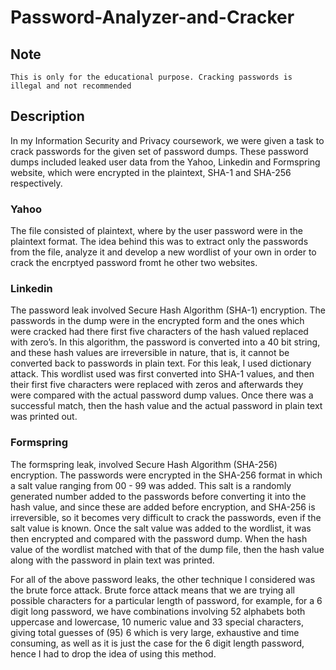 # Password-Analyzer-and-Cracker
## Note
`This is only for the educational purpose. Cracking passwords is illegal and not recommended`

## Description
In my Information Security and Privacy coursework, we were given a task to crack passwords for the given set of password dumps. 
These password dumps included leaked user data from the Yahoo, Linkedin and Formspring website, which were encrypted in the plaintext,  SHA-1 and SHA-256 respectively.

### Yahoo
The file consisted of plaintext, where by the user password were in the plaintext format. The idea behind this was to extract only the passwords from the file, analyze it and develop a new wordlist of your own in order to crack the encrptyed password fromt he other two websites.

### Linkedin
The password leak involved Secure Hash Algorithm (SHA-1) encryption. The passwords in the dump were in the encrypted form and the ones which were cracked had there first five characters of the hash valued replaced with zero’s. In this algorithm, the password is converted into a 40 bit string, and these hash values are irreversible in nature, that is, it cannot be converted back to passwords in plain text. For this leak, I used dictionary attack. This wordlist used was first converted into SHA-1 values, and then their first five characters were replaced with zeros and afterwards they were compared with the actual password dump values. Once there was a successful match, then the hash value and the actual password in plain text was printed out.

### Formspring
The formspring leak, involved Secure Hash Algorithm (SHA-256) encryption. The passwords were encrypted in the SHA-256 format in which a salt value ranging from 00 - 99 was added. This salt is a randomly generated number added to the passwords before converting it into the hash value, and since these are added before encryption, and SHA-256 is irreversible, so it becomes very difficult to crack the passwords, even if the salt value is known. Once the salt value was added to the wordlist, it was then encrypted and compared with the password dump. When the hash value of the wordlist matched with that of the dump file, then the hash value along with the password in plain text was printed.

For all of the above password leaks, the other technique I considered was the brute force attack. Brute force attack means that we are trying all possible characters for a particular length of password, for example, for a 6 digit long password, we have combinations involving 52 alphabets both uppercase and lowercase, 10 numeric value and 33 special characters, giving total guesses of (95) 6 which is very large, exhaustive and time consuming, as well as it is just the case for the 6 digit length password, hence I had to drop the idea of using this method.
